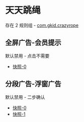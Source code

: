 # 天天跳绳

存在 2 规则组 - [com.gkid.crazyrope](/src/apps/com.gkid.crazyrope.ts)

## 全屏广告-会员提示

默认禁用 - 点击不需要

- [快照-0](https://i.gkd.li/import/12916419)

## 分段广告-浮窗广告

默认禁用 - 二步确认

- [快照-0](https://i.gkd.li/import/13262845)
- [快照-1](https://i.gkd.li/import/13262844)
